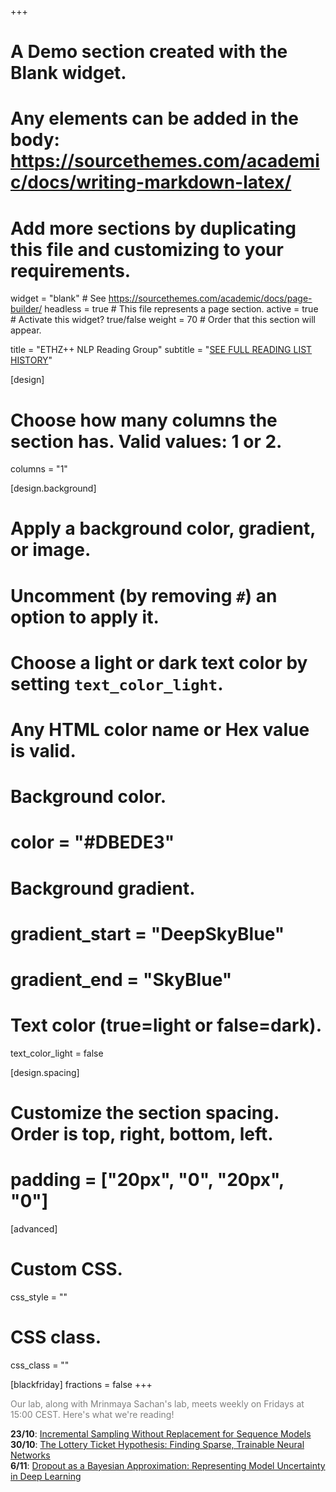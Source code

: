 +++
# A Demo section created with the Blank widget.
# Any elements can be added in the body: https://sourcethemes.com/academic/docs/writing-markdown-latex/
# Add more sections by duplicating this file and customizing to your requirements.

widget = "blank"  # See https://sourcethemes.com/academic/docs/page-builder/
headless = true  # This file represents a page section.
active = true  # Activate this widget? true/false
weight = 70  # Order that this section will appear.

title = "ETHZ++ NLP Reading Group"
subtitle = "[SEE FULL READING LIST HISTORY](readinggroup)"

[design]
  # Choose how many columns the section has. Valid values: 1 or 2.
  columns = "1"

[design.background]
  # Apply a background color, gradient, or image.
  #   Uncomment (by removing `#`) an option to apply it.
  #   Choose a light or dark text color by setting `text_color_light`.
  #   Any HTML color name or Hex value is valid.

  # Background color.
  # color = "#DBEDE3"
  
  # Background gradient.
  # gradient_start = "DeepSkyBlue"
  # gradient_end = "SkyBlue"
  

  # Text color (true=light or false=dark).
  text_color_light = false

[design.spacing]
  # Customize the section spacing. Order is top, right, bottom, left.
  # padding = ["20px", "0", "20px", "0"]

[advanced]
 # Custom CSS. 
 css_style = ""
 
 # CSS class.
 css_class = ""

[blackfriday]
  fractions = false
+++

<span style="color:grey">Our lab, along with Mrinmaya Sachan's lab, meets weekly on Fridays at 15:00 CEST. Here's what we're reading!</span>

**23/10**: [Incremental Sampling Without Replacement for Sequence Models](https://arxiv.org/pdf/2002.09067.pdf)
**30/10**: [The Lottery Ticket Hypothesis: Finding Sparse, Trainable Neural Networks](https://arxiv.org/pdf/1803.03635.pdf)  
**6/11**: [Dropout as a Bayesian Approximation: Representing Model Uncertainty in Deep Learning](http://proceedings.mlr.press/v48/gal16.pdf)

